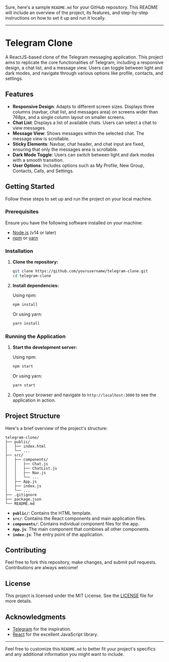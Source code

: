 Sure, here's a sample `README.md` for your GitHub repository. This README will include an overview of the project, its features, and step-by-step instructions on how to set it up and run it locally.

---

# Telegram Clone

A ReactJS-based clone of the Telegram messaging application. This project aims to replicate the core functionalities of Telegram, including a responsive design, a chat list, and a message view. Users can toggle between light and dark modes, and navigate through various options like profile, contacts, and settings.

## Features

- **Responsive Design**: Adapts to different screen sizes. Displays three columns (navbar, chat list, and messages area) on screens wider than 768px, and a single column layout on smaller screens.
- **Chat List**: Displays a list of available chats. Users can select a chat to view messages.
- **Message View**: Shows messages within the selected chat. The message view is scrollable.
- **Sticky Elements**: Navbar, chat header, and chat input are fixed, ensuring that only the messages area is scrollable.
- **Dark Mode Toggle**: Users can switch between light and dark modes with a smooth transition.
- **User Options**: Includes options such as My Profile, New Group, Contacts, Calls, and Settings.

## Getting Started

Follow these steps to set up and run the project on your local machine.

### Prerequisites

Ensure you have the following software installed on your machine:

- [Node.js](https://nodejs.org/) (v14 or later)
- [npm](https://www.npmjs.com/) or [yarn](https://yarnpkg.com/)

### Installation

1. **Clone the repository:**

   ```bash
   git clone https://github.com/yourusername/telegram-clone.git
   cd telegram-clone
   ```

2. **Install dependencies:**

   Using npm:

   ```bash
   npm install
   ```

   Or using yarn:

   ```bash
   yarn install
   ```

### Running the Application

1. **Start the development server:**

   Using npm:

   ```bash
   npm start
   ```

   Or using yarn:

   ```bash
   yarn start
   ```

2. Open your browser and navigate to `http://localhost:3000` to see the application in action.

## Project Structure

Here's a brief overview of the project's structure:

```
telegram-clone/
├── public/
│   ├── index.html
│   └── ...
├── src/
│   ├── components/
│   │   ├── Chat.js
│   │   ├── ChatList.js
│   │   ├── Nav.js
│   │   └── ...
│   ├── App.js
│   ├── index.js
│   └── ...
├── .gitignore
├── package.json
└── README.md
```

- **`public/`**: Contains the HTML template.
- **`src/`**: Contains the React components and main application files.
- **`components/`**: Contains individual component files for the app.
- **`App.js`**: The main component that combines all other components.
- **`index.js`**: The entry point of the application.

## Contributing

Feel free to fork this repository, make changes, and submit pull requests. Contributions are always welcome!

## License

This project is licensed under the MIT License. See the [LICENSE](LICENSE) file for more details.

## Acknowledgments

- [Telegram](https://telegram.org/) for the inspiration.
- [React](https://reactjs.org/) for the excellent JavaScript library.

---

Feel free to customize this `README.md` to better fit your project's specifics and any additional information you might want to include.
